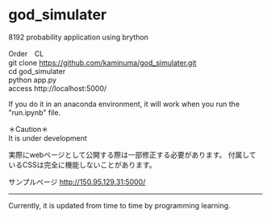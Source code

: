 # god_simulater  
  8192 probability application using brython  
  
  Order　CL  
  git clone https://github.com/kaminuma/god_simulater.git  
  cd god_simulater  
  python app.py  
  access http://localhost:5000/  
  
  If you do it in an anaconda environment, 
  it will work when you run the "run.ipynb" file.
  
  ＊Caution＊  
  It is under development
 
  実際にwebページとして公開する際は一部修正する必要があります。
  付属しているCSSは完全に機能しないことがあります。
  
  サンプルページ
  http://150.95.129.31:5000/
  
  *********
  Currently, it is updated from time to time by programming learning.
